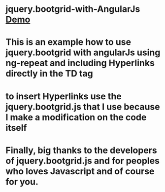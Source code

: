 # jquery.bootgrid-with-AngularJs <a  href="https://bessemfer.github.io/jquery.bootgrid-with-AngularJs/" target="_blank">Demo</a>
# This is an example how to use jquery.bootgrid with angularJs using ng-repeat and including Hyperlinks  directly in the TD tag
# to insert Hyperlinks use the jquery.bootgrid.js that I use because I make a modification on the code itself
# Finally, big thanks to the developers of jquery.bootgrid.js and for peoples who loves Javascript and of course for you.
